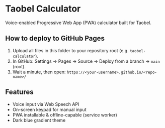 # Taobel Calculator

Voice-enabled Progressive Web App (PWA) calculator built for Taobel.

## How to deploy to GitHub Pages

1. Upload all files in this folder to your repository root (e.g. `taobel-calculator`).
2. In GitHub: Settings → Pages → Source → Deploy from a branch → `main` (root).
3. Wait a minute, then open: `https://<your-username>.github.io/<repo-name>/`

## Features

- Voice input via Web Speech API
- On-screen keypad for manual input
- PWA installable & offline-capable (service worker)
- Dark blue gradient theme
